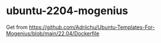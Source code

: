 # ubuntu-2204-mogenius
Get from https://github.com/Adriichu/Ubuntu-Templates-For-Mogenius/blob/main/22.04/Dockerfile
